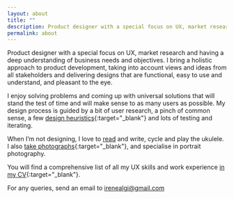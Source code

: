 ```yaml
---
layout: about
title: ""
description: Product designer with a special focus on UX, market research and having a deep understanding of business needs and objectives.
permalink: about
---
```


Product designer with a special focus on UX, market research and having a deep understanding of business needs and objectives. I bring a holistic approach to product development, taking into account views and ideas from all stakeholders and delivering designs that are functional, easy to use and understand, and pleasant to the eye.

I enjoy solving problems and coming up with universal solutions that will stand the test of time and will make sense to as many users as possible. My design process is guided by a bit of user research, a pinch of common sense, a few [design heuristics](https://www.nngroup.com/articles/ten-usability-heuristics/){:target="_blank"} and lots of testing and iterating.

When I’m not designing, I love to [read](reading-list) and write, cycle and play the ukulele. I also [take photographs](https://ireneshoots.tumblr.com/){:target="_blank"}, and specialise in portrait photography.

You will find a comprehensive list of all my UX skills and work experience [in my CV](irene-alegre-cv.pdf){:target="_blank"}.

For any queries, send an email to <irenealgi@gmail.com>
